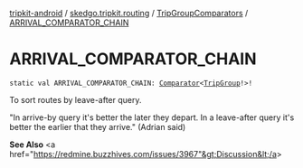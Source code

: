 [tripkit-android](../../index.md) / [skedgo.tripkit.routing](../index.md) / [TripGroupComparators](index.md) / [ARRIVAL_COMPARATOR_CHAIN](./-a-r-r-i-v-a-l_-c-o-m-p-a-r-a-t-o-r_-c-h-a-i-n.md)

# ARRIVAL_COMPARATOR_CHAIN

`static val ARRIVAL_COMPARATOR_CHAIN: `[`Comparator`](https://docs.oracle.com/javase/7/docs/api/java/util/Comparator.html)`<`[`TripGroup`](../-trip-group/index.md)`!>!`

To sort routes by leave-after query.

 "In arrive-by query it's better the later they depart. In a leave-after query it's better the earlier that they arrive." (Adrian said)

**See Also**
&lt;a href="https://redmine.buzzhives.com/issues/3967"&gt;Discussion&lt;/a&gt;


